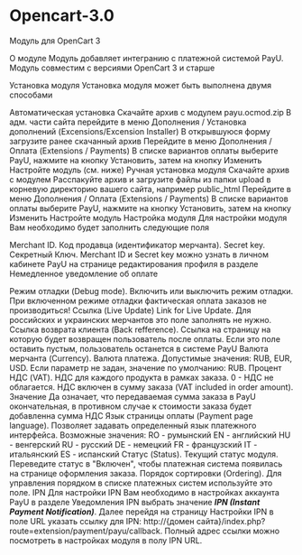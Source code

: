 # Opencart-3.0
Модуль для OpenCart 3

О модуле
Модуль добавляет интегранию с платежной системой PayU. Модуль совместим с версиями OpenCart 3 и старше

Установка модуля
Установка модуля может быть выполнена двумя способами

Автоматическая установка
Скачайте архив с модулем payu.ocmod.zip
В адм. части сайта перейдите в меню Дополнения / Установка дополнений (Excensions/Excension Installer)
В открывшуюся форму загрузите ранее скачанный архив
Перейдите в меню Дополнения / Оплата (Extensions / Payments)
В списке вариантов оплаты выберите PayU, нажмите на кнопку Установить, затем на кнопку Изменить
Настройте модуль (см. ниже)
Ручная установка модуля
Скачайте архив с модулем
Расспакуйте архив и загрузите файлы из папки upload в корневую директорию вашего сайта, например public_html
Перейдите в меню Дополнения / Оплата (Extensions / Payments)
В списке вариантов оплаты выберите PayU, нажмите на кнопку Установить, затем на кнопку Изменить
Настройте модуль
Настройка модуля
Для настройки модуля Вам необходимо будет заполнить следующие поля

Merchant ID. Код продавца (идентификатор мерчанта).
Secret key. Секретный Ключ.
Merchant ID и Secret key можно узнать в личном кабинете PayU на странице редактирования профиля в разделе Немедленное уведомление об оплате

Режим отладки (Debug mode). Включить или выключить режим отладки. При включенном режиме отладки фактическая оплата заказов не производиться!
Ссылка (Live Update) Link for Live Update. Для российских и украинских мерчантов это поле заполнять не нужно.
Ссылка возврата клиента (Back refference). Ссылка на страницу на которую будет возвращен пользователь после оплаты. Если это поле оставить пустым, пользователь останется в системе PayU
Валюта мерчанта (Currency). Валюта платежа. Допустимые значения: RUB, EUR, USD. Если параметр не задан, значение по умолчанию: RUB.
Процент НДС (VAT). НДС для каждого продукта в рамках заказа. 0 - НДС не облагается.
НДС включен в сумму заказа (VAT included in order amount). Значение Да означает, что передаваемая сумма заказа в PayU окончательная, в противном случае к стоимости заказа будет добавленна сумма НДС
Язык страницы оплаты (Payment page language). Позволяет задавать определенный язык платежного интерфейса. Возможные значения:
RO - румынский
EN - английский
HU - венгерский
RU - русский
DE - немецкий
FR - французский
IT - итальянский
ES - испанский
Статус (Status). Текущий статус модуля. Переведите статус в "Включен", чтобы платежная система появилась на странице оформления заказа.
Порядок сортировки (Ordering). Для управления порядком в списке платежных систем используйте это поле.
IPN
Для настройки IPN Вам необходимо в настройках аккаунта PayU в разделе Уведомления IPN выбрать значение ***IPN (Instant Payment Notification)***. Далее перейдя на страницу Настройки IPN в поле URL указать ссылку для IPN: http://{домен сайта}/index.php?route=extension/payment/payu/callback. Полный адрес ссылки можно посмотреть в настройках модуля в полу IPN URL.
